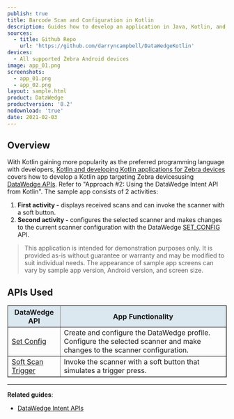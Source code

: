 ```yaml
---
publish: true
title: Barcode Scan and Configuration in Kotlin
description: Guides how to develop an application in Java, Kotlin, and Xamarin to capture data. 
sources:
  - title: Github Repo
    url: 'https://github.com/darryncampbell/DataWedgeKotlin'
devices:
  - All supported Zebra Android devices
image: app_01.png
screenshots:
  - app_01.png
  - app_02.png
layout: sample.html
product: DataWedge
productversion: '8.2'
nodownload: 'true'
date: 2021-02-03
---
```


## Overview 

With Kotlin gaining more popularity as the preferred programming language with developers, [Kotlin and developing Kotlin applications for Zebra devices](https://developer.zebra.com/blog/kotlin-and-developing-kotlin-applications-zebra-devices) covers how to develop a Kotlin app targeting Zebra devicesusing [DataWedge APIs](../../api). Refer to "Approach #2: Using the DataWedge Intent API from Kotlin". The sample app consists of 2 activities:
1. **First activity -** displays received scans and can invoke the scanner with a soft button.
2. **Second activity -** configures the selected scanner and makes changes to the current scanner configuration with the DataWedge [SET_CONFIG](../../api/setconfig) API.

> This application is intended for demonstration purposes only. It is provided as-is without guarantee or warranty and may be modified to suit individual needs. The appearance of sample app screens can vary by sample app version, Android version, and screen size.

## APIs Used

<table class="facelift" style="width:100%" border="1" padding="5px">
  <tr bgcolor="#dce8ef">
    <th>DataWedge API</th>
    <th>App Functionality</th>
  </tr>

  <tr>
    <td><a href="../../api/setconfig">Set Config</a></td>
    <td>Create and configure the DataWedge profile. Configure the selected scanner and make changes to the scanner configuration.</td>
  </tr>

  <tr>
    <td><a href="../../api/softscantrigger">Soft Scan Trigger</a></td>
    <td>Invoke the scanner with a soft button that simulates a trigger press.</td>
  </tr>

</table>


-----

**Related guides**:

* [DataWedge Intent APIs](../../api) 










